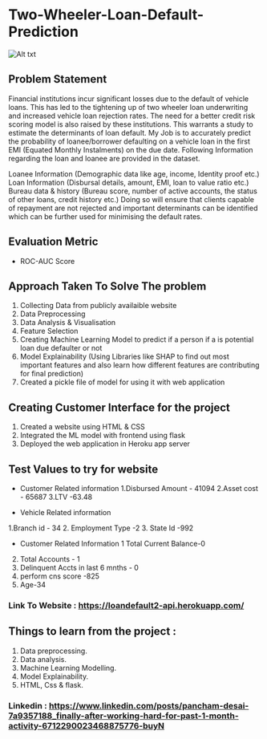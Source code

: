 # Two-Wheeler-Loan-Default-Prediction

![Alt txt](https://www.billsbills.com/sites/www.billsbills.com/files/16827350035_de793ca7ad_k.jpg)



## Problem Statement <br/>

Financial institutions incur significant losses due to the default of vehicle loans. This has led to the tightening up of two wheeler loan underwriting and increased vehicle loan rejection rates. The need for a better credit risk scoring model is also raised by these institutions. This warrants a study to estimate the determinants of loan default. My Job is to accurately predict the probability of loanee/borrower defaulting on a vehicle loan in the first EMI (Equated Monthly Instalments) on the due date. Following Information regarding the loan and loanee are provided in the dataset.

Loanee Information (Demographic data like age, income, Identity proof etc.) Loan Information (Disbursal details, amount, EMI, loan to value ratio etc.) Bureau data & history (Bureau score, number of active accounts, the status of other loans, credit history etc.) Doing so will ensure that clients capable of repayment are not rejected and important determinants can be identified which can be further used for minimising the default rates.

## Evaluation Metric

* ROC-AUC Score

## Approach Taken To Solve The problem

1. Collecting Data from publicly availaible website <br/>
2. Data Preprocessing <br/>
3. Data Analysis & Visualisation <br/>
4. Feature Selection <br/>
5. Creating Machine Learning Model to predict if a person if a is potential loan due defaulter or not <br/>
6. Model Explainability (Using Libraries like SHAP to find out most important features and also learn how different features are contributing for final prediction) <br/>
7. Created a pickle file of model for using it with web application

## Creating Customer Interface for the project

1. Created a website using HTML & CSS 
2. Integrated the ML model with frontend using flask
3. Deployed the web application in Heroku app server 

## Test Values to try for website

* Customer Related information
1.Disbursed Amount - 41094
2.Asset cost - 65687
3.LTV -63.48

* Vehicle Related information

1.Branch id - 34 
2. Employment Type -2
3. State Id -992

* Customer Related Information
1 Total Current Balance-0
2. Total Accounts - 1
3. Delinquent Accts in last 6 mnths - 0
4. perform cns score -825
5. Age-34


### Link To Website : https://loandefault2-api.herokuapp.com/

## Things to learn from the project :

1. Data preprocessing.
2. Data analysis.
3. Machine Learning Modelling.
4. Model Explainability.
5. HTML, Css & flask.

### Linkedin : https://www.linkedin.com/posts/pancham-desai-7a9357188_finally-after-working-hard-for-past-1-month-activity-6712290023468875776-buyN
